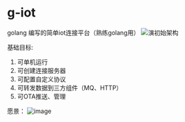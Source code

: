 # g-iot
golang 编写的简单iot连接平台（熟练golang用）
![演初始架构](https://user-images.githubusercontent.com/28615922/124904528-b0340180-e017-11eb-8e42-99dd55cfd5e7.jpg)

基础目标:
  1. 可单机运行
  2. 可创建连接服务器
  3. 可配置自定义协议
  4. 可转发数据到三方组件（MQ、HTTP）
  5. 可OTA推送、管理


愿景：
![image](https://user-images.githubusercontent.com/28615922/139371463-7eef0a79-ad6d-404d-8785-faefa548fef2.png)
